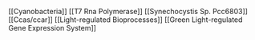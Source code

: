 [[Cyanobacteria]]
[[T7 Rna Polymerase]]
[[Synechocystis Sp. Pcc6803]]
[[Ccas/ccar]]
[[Light-regulated Bioprocesses]]
[[Green Light-regulated Gene Expression System]]

